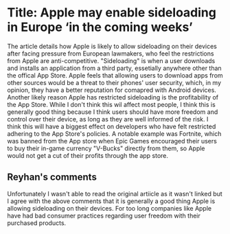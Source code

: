 # Title: Apple may enable sideloading in Europe ‘in the coming weeks’

The article details how Apple is likely to allow sideloading on their devices after facing pressure from European lawmakers, who feel the restrictions from Apple are anti-competitive. "Sideloading" is when a user downloads and installs an application from a third party, essetially anywhere other than the offical App Store. Apple feels that allowing users to download apps from other sources would be a threat to their phones' user security, which, in my opinion, they have a better reputation for comapred with Android devices. Another likely reason Apple has restricted sideloading is the profitability of the App Store. While I don't think this wil affect most people, I think this is generally good thing because I think users should have more freedom and control over their device, as long as they are well informed of the risk. I think this will have a biggest effect on developers who have felt restricted adhering to the App Store's policies. A notable example was Fortnite, which was banned from the App store when Epic Games encouraged their users to buy their in-game currency "V-Bucks" directly from them, so Apple would not get a cut of their profits through the app store.


## Reyhan's comments

Unfortunately I wasn't able to read the original artiicle as it wasn't linked but I agree with the above comments that it is generally a good thing Apple is allowing sideloading on their devices. For too long companies like Apple have had bad consumer practices regarding user freedom with their purchased products.
